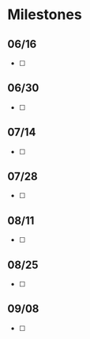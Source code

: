 # Milestones
## 06/16
- [ ] 

## 06/30
- [ ] 

## 07/14
- [ ] 

## 07/28
- [ ] 
## 08/11
- [ ] 
## 08/25
- [ ] 
## 09/08
- [ ] 
